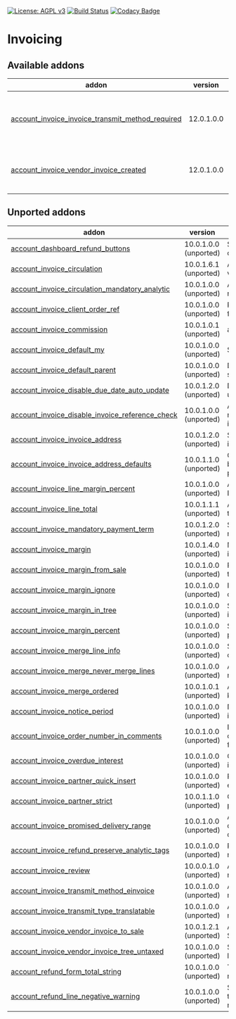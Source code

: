 [![License: AGPL v3](https://img.shields.io/badge/License-AGPL%20v3-blue.svg)](https://www.gnu.org/licenses/agpl-3.0)
[![Build Status](https://travis-ci.org/Tawasta/account-invoicing.svg?branch=12.0)](https://travis-ci.org/Tawasta/account-invoicing)
[![Codacy Badge](https://api.codacy.com/project/badge/Grade/31d3e1446a964acea0e7a12b0a8a7c2b)](https://www.codacy.com/app/Tawasta/account-invoicing?utm_source=github.com&amp;utm_medium=referral&amp;utm_content=Tawasta/account-invoicing&amp;utm_campaign=Badge_Grade)

Invoicing
=========

[//]: # (addons)

Available addons
----------------
addon | version | summary
--- | --- | ---
[account_invoice_invoice_transmit_method_required](account_invoice_invoice_transmit_method_required/) | 12.0.1.0.0 | Account Invoice Invoice Transmit Method Required
[account_invoice_vendor_invoice_created](account_invoice_vendor_invoice_created/) | 12.0.1.0.0 | Account Invoice Vendor Invoice Created


Unported addons
---------------
addon | version | summary
--- | --- | ---
[account_dashboard_refund_buttons](account_dashboard_refund_buttons/) | 10.0.1.0.0 (unported) | Shortcut buttons for refund creation
[account_invoice_circulation](account_invoice_circulation/) | 10.0.1.6.1 (unported) | Adds invoice circulation for vendor invoices
[account_invoice_circulation_mandatory_analytic](account_invoice_circulation_mandatory_analytic/) | 10.0.1.0.0 (unported) | Analytic account info is required on invoice lines
[account_invoice_client_order_ref](account_invoice_client_order_ref/) | 10.0.1.0.0 (unported) | Pass SO core reference field's contents to invoice
[account_invoice_commission](account_invoice_commission/) | 10.0.1.0.1 (unported) | account_invoice_commission
[account_invoice_default_my](account_invoice_default_my/) | 10.0.1.0.0 (unported) | Show invoices by default
[account_invoice_default_parent](account_invoice_default_parent/) | 10.0.1.0.0 (unported) | Default parent for new shipping addresses
[account_invoice_disable_due_date_auto_update](account_invoice_disable_due_date_auto_update/) | 10.0.1.2.0 (unported) | Disable due date auto update on vendor invoices
[account_invoice_disable_invoice_reference_check](account_invoice_disable_invoice_reference_check/) | 10.0.1.0.0 (unported) | Allow using duplicate vendor references on vendor invoices
[account_invoice_invoice_address](account_invoice_invoice_address/) | 10.0.1.2.0 (unported) | Separates partner and invoice address fields
[account_invoice_invoice_address_defaults](account_invoice_invoice_address_defaults/) | 10.0.1.1.0 (unported) | Change invoice defaults to be fetched from invoicing partner
[account_invoice_line_margin_percent](account_invoice_line_margin_percent/) | 10.0.1.0.0 (unported) | Adds margins (percent) in Invoice lines
[account_invoice_line_total](account_invoice_line_total/) | 10.0.1.1.1 (unported) | Adds invoice line total (with taxes) to invoice lines
[account_invoice_mandatory_payment_term](account_invoice_mandatory_payment_term/) | 10.0.1.2.0 (unported) | Set invoice payment term as mandatory
[account_invoice_margin](account_invoice_margin/) | 10.0.1.4.0 (unported) | Margin functionality for invoices
[account_invoice_margin_from_sale](account_invoice_margin_from_sale/) | 10.0.1.0.0 (unported) | Pass margin data from sale to invoice
[account_invoice_margin_ignore](account_invoice_margin_ignore/) | 10.0.1.0.0 (unported) | Ignore products when calculating invoice margins
[account_invoice_margin_in_tree](account_invoice_margin_in_tree/) | 10.0.1.0.0 (unported) | Show the margin field in invoice list
[account_invoice_margin_percent](account_invoice_margin_percent/) | 10.0.1.0.0 (unported) | Shows the margin profit percentage in invoices
[account_invoice_merge_line_info](account_invoice_merge_line_info/) | 10.0.1.0.0 (unported) | Show order number and date on new invoice's lines
[account_invoice_merge_never_merge_lines](account_invoice_merge_never_merge_lines/) | 10.0.1.0.0 (unported) | Account Invoice Merge - never merge lines
[account_invoice_merge_ordered](account_invoice_merge_ordered/) | 10.0.1.0.1 (unported) | Account Invoice Merge - keep line order
[account_invoice_notice_period](account_invoice_notice_period/) | 10.0.1.0.0 (unported) | Notice period field for invoices and partners
[account_invoice_order_number_in_comments](account_invoice_order_number_in_comments/) | 10.0.1.0.0 (unported) | Invoicing a SO stores the order # in invoice's comment field
[account_invoice_overdue_interest](account_invoice_overdue_interest/) | 10.0.1.0.0 (unported) | Overdue interest % field for invoices and partners
[account_invoice_partner_quick_insert](account_invoice_partner_quick_insert/) | 10.0.1.0.0 (unported) | Partner address fields as editable on invoice
[account_invoice_partner_strict](account_invoice_partner_strict/) | 10.0.1.1.0 (unported) | Only allow correct type and parent for invoice addresses
[account_invoice_promised_delivery_range](account_invoice_promised_delivery_range/) | 10.0.1.0.0 (unported) | Adds new fields for storing date range of promised delivery
[account_invoice_refund_preserve_analytic_tags](account_invoice_refund_preserve_analytic_tags/) | 10.0.1.0.0 (unported) | Preserve analytic tags for refunds
[account_invoice_review](account_invoice_review/) | 10.0.0.1.0 (unported) | Allows marking invoices as reviewed
[account_invoice_transmit_method_einvoice](account_invoice_transmit_method_einvoice/) | 10.0.1.0.0 (unported) | Add einvoice transmit method
[account_invoice_transmit_type_translatable](account_invoice_transmit_type_translatable/) | 10.0.1.0.0 (unported) | Add translations to transmit methods
[account_invoice_vendor_invoice_to_sale](account_invoice_vendor_invoice_to_sale/) | 10.0.1.2.1 (unported) | Adds a wizard for creating a SO from vendor invoice
[account_invoice_vendor_invoice_tree_untaxed](account_invoice_vendor_invoice_tree_untaxed/) | 10.0.1.0.0 (unported) | Show untaxed amount in the list of vendor invoices
[account_refund_form_total_string](account_refund_form_total_string/) | 10.0.1.0.0 (unported) | The string better indicates a refund
[account_refund_line_negative_warning](account_refund_line_negative_warning/) | 10.0.1.0.0 (unported) | Show a warning when trying to add negative lines to a refund

[//]: # (end addons)
